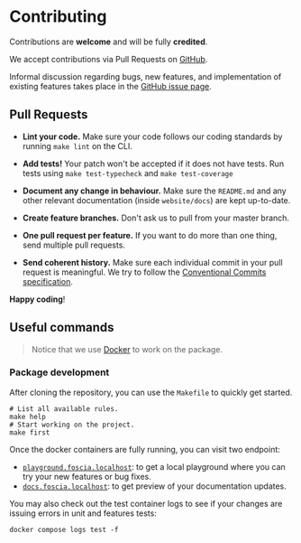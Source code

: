 # Contributing

Contributions are **welcome** and will be fully **credited**.

We accept contributions via Pull Requests on
[GitHub](https://github.com/paul-thebaud/foscia).

Informal discussion regarding bugs, new features, and implementation of existing
features takes place in the
[GitHub issue page](https://github.com/paul-thebaud/foscia/issues).

## Pull Requests

- **Lint your code.** Make sure your code follows our coding standards by
  running `make lint` on the CLI.

- **Add tests!** Your patch won't be accepted if it does not have tests.
  Run tests using `make test-typecheck` and `make test-coverage`

- **Document any change in behaviour.** Make sure the `README.md` and any other
  relevant documentation (inside `website/docs`) are kept up-to-date.

- **Create feature branches.** Don't ask us to pull from your master branch.

- **One pull request per feature.** If you want to do more than one thing, send
  multiple pull requests.

- **Send coherent history.** Make sure each individual commit in your pull
  request is meaningful. We try to follow the
  [Conventional Commits specification](https://www.conventionalcommits.org/en/v1.0.0/).

**Happy coding**!

## Useful commands

> Notice that we use [Docker](https://docker.com/) to work on the package.

### Package development

After cloning the repository, you can use the `Makefile` to quickly get started.

```shell
# List all available rules.
make help
# Start working on the project.
make first
```

Once the docker containers are fully running, you can visit two endpoint:

- [`playground.foscia.localhost`](http://playground.foscia.localhost): to get a
  local playground where you can try your new features or bug fixes.
- [`docs.foscia.localhost`](http://docs.foscia.localhost): to get preview
  of your documentation updates.

You may also check out the test container logs to see if your changes are
issuing errors in unit and features tests:

```shell
docker compose logs test -f
```
